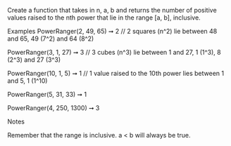 Create a function that takes in n, a, b and returns the number of positive values raised to the nth power that lie in the range [a, b], inclusive.

Examples
PowerRanger(2, 49, 65) ➞ 2
// 2 squares (n^2) lie between 48 and 65, 49 (7^2) and 64 (8^2)

PowerRanger(3, 1, 27) ➞ 3
// 3 cubes (n^3) lie between 1 and 27, 1 (1^3), 8 (2^3) and 27 (3^3)

PowerRanger(10, 1, 5) ➞ 1
// 1 value raised to the 10th power lies between 1 and 5, 1 (1^10)

PowerRanger(5, 31, 33) ➞ 1

PowerRanger(4, 250, 1300) ➞ 3

Notes

Remember that the range is inclusive.
a < b will always be true.